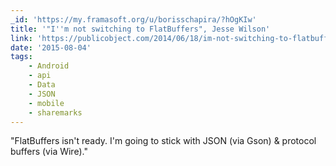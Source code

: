 ```yaml
---
_id: 'https://my.framasoft.org/u/borisschapira/?hOgKIw'
title: '"I''m not switching to FlatBuffers", Jesse Wilson'
link: 'https://publicobject.com/2014/06/18/im-not-switching-to-flatbuffers/'
date: '2015-08-04'
tags:
    - Android
    - api
    - Data
    - JSON
    - mobile
    - sharemarks
---
```


<div class="markdown"><p>&quot;FlatBuffers isn't ready. I'm going to stick with JSON (via Gson) &amp; protocol buffers (via Wire).&quot;
</p></div>
